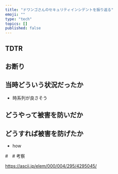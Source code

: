 ```yaml
---
title: "ドワンゴさんのセキュリティインシデントを振り返る"
emoji: ""
type: "tech"
topics: []
published: false
---
```

## TDTR

## お断り

## 当時どういう状況だったか

- 時系列が良さそう

## どうやって被害を防いだか

## どうすれば被害を防げたか

- how

#　# 考察

<https://ascii.jp/elem/000/004/295/4295045/>
